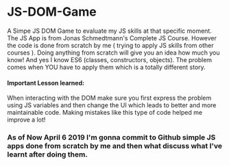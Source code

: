 # JS-DOM-Game
A Simpe JS DOM Game to evaluate my JS skills at that specific moment. The JS App is from Jonas Schmedtmann's Complete JS Course. 
However the code is done from scratch by me ( trying to apply JS skills from other courses ). Doing anything from scratch will 
give you an idea how much you know! And yes I know ES6 (classes, constructors, objects). The problem comes when YOU have to apply them
which is a totally different story.

#### Important Lesson learned: 
When interacting with the DOM make sure you first express the problem using JS variables and then change the UI which leads to better and more maintainable code. Making mistakes like this type of code helped me improve a lot!

### As of Now April 6 2019 I'm gonna commit to Github simple JS apps done from scratch by me and then what discuss what I've learnt after doing them.
